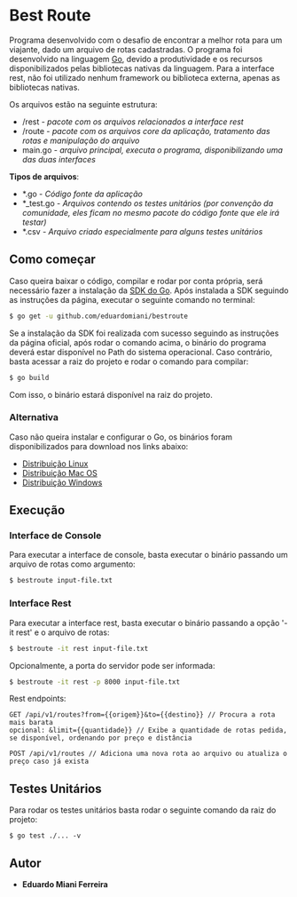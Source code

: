 # Best Route

Programa desenvolvido com o desafio de encontrar a melhor rota para um viajante, dado um arquivo de rotas cadastradas.
O programa foi desenvolvido na linguagem [Go](https://golang.org/), devido a produtividade e os recursos disponibilizados pelas bibliotecas nativas da linguagem.
Para a interface rest, não foi utilizado nenhum framework ou biblioteca externa, apenas as bibliotecas nativas.

Os arquivos estão na seguinte estrutura:

* /rest - *pacote com os arquivos relacionados a interface rest*
* /route - *pacote com os arquivos core da aplicação, tratamento das rotas e manipulação do arquivo*
* main.go - *arquivo principal, executa o programa, disponibilizando uma das duas interfaces*


 **Tipos de arquivos**:

 * *.go - *Código fonte da aplicação*
 * *_test.go - *Arquivos contendo os testes unitários (por convenção da comunidade, eles ficam no mesmo pacote do código fonte que ele irá testar)*
 * *.csv - *Arquivo criado especialmente para alguns testes unitários*

## Como começar

Caso queira baixar o código, compilar e rodar por conta própria, será necessário fazer a instalação da [SDK do Go](https://golang.org/dl/).
Após instalada a SDK seguindo as instruções da página, executar o seguinte comando no terminal:

```sh
$ go get -u github.com/eduardomiani/bestroute
```

Se a instalação da SDK foi realizada com sucesso seguindo as instruções da página oficial, após rodar o comando acima, o binário do programa deverá estar disponível no Path do sistema operacional.
Caso contrário, basta acessar a raiz do projeto e rodar o comando para compilar:

```sh
$ go build
```

Com isso, o binário estará disponível na raiz do projeto.


### Alternativa

Caso não queira instalar e configurar o Go, os binários foram disponibilizados para download nos links abaixo:

   - [Distribuição Linux](https://drive.google.com/open?id=1LrinL8rgqwXEBVC_ZBR72veHEHhXoqY3)
   - [Distribuição Mac OS](https://drive.google.com/open?id=1B7YbaVl5d1YKvBviKyA-AgZgl5SeNNyk)
   - [Distribuição Windows](https://google.com)

## Execução

### Interface de Console

Para executar a interface de console, basta executar o binário passando um arquivo de rotas como argumento:

```sh
$ bestroute input-file.txt
```

### Interface Rest

Para executar a interface rest, basta executar o binário passando a opção '-it rest' e o arquivo de rotas:

```sh
$ bestroute -it rest input-file.txt
```

Opcionalmente, a porta do servidor pode ser informada:

```sh
$ bestroute -it rest -p 8000 input-file.txt
```

Rest endpoints:

```
GET /api/v1/routes?from={{origem}}&to={{destino}} // Procura a rota mais barata
opcional: &limit={{quantidade}} // Exibe a quantidade de rotas pedida, se disponível, ordenando por preço e distância

POST /api/v1/routes // Adiciona uma nova rota ao arquivo ou atualiza o preço caso já exista
```

## Testes Unitários

Para rodar os testes unitários basta rodar o seguinte comando da raiz do projeto:

```
$ go test ./... -v
```

## Autor

* **Eduardo Miani Ferreira**